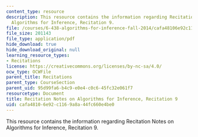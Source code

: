 ```yaml
---
content_type: resource
description: This resource contains the information regarding Recitation Notes on
  Algorithms for Inference, Recitation 9.
file: /courses/6-438-algorithms-for-inference-fall-2014/cafa48106e92c1169a8a44fc660e4be0_MIT6_438F14_rec9.pdf
file_size: 201143
file_type: application/pdf
hide_download: true
hide_download_original: null
learning_resource_types:
- Recitations
license: https://creativecommons.org/licenses/by-nc-sa/4.0/
ocw_type: OCWFile
parent_title: Recitations
parent_type: CourseSection
parent_uid: 95d99fa6-b4c9-e0e4-c0c6-45fc32e061f7
resourcetype: Document
title: Recitation Notes on Algorithms for Inference, Recitation 9
uid: cafa4810-6e92-c116-9a8a-44fc660e4be0
---
```

This resource contains the information regarding Recitation Notes on Algorithms for Inference, Recitation 9.